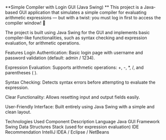 **Simple Compiler with Login GUI (Java Swing)
**
This project is a Java-based GUI application that simulates a simple compiler for evaluating arithmetic expressions — but with a twist:
you must log in first to access the compiler window! 🔐

The project is built using Java Swing for the GUI and implements basic compiler-like functionalities, such as syntax checking and expression evaluation, for arithmetic operations.

Features
Login Authentication:
Basic login page with username and password validation (default: admin / 1234).

Expression Evaluation:
Supports arithmetic operations: +, -, *, /, and parentheses ( ).

Syntax Checking:
Detects syntax errors before attempting to evaluate the expression.

Clear Functionality:
Allows resetting input and output fields easily.

User-Friendly Interface:
Built entirely using Java Swing with a simple and clean layout.

Technologies Used
Component	              Description
Language	              Java
GUI Framework	          Swing
Data Structures        	Stack (used for expression evaluation)
IDE Recommendation	    IntelliJ IDEA / Eclipse / NetBeans
